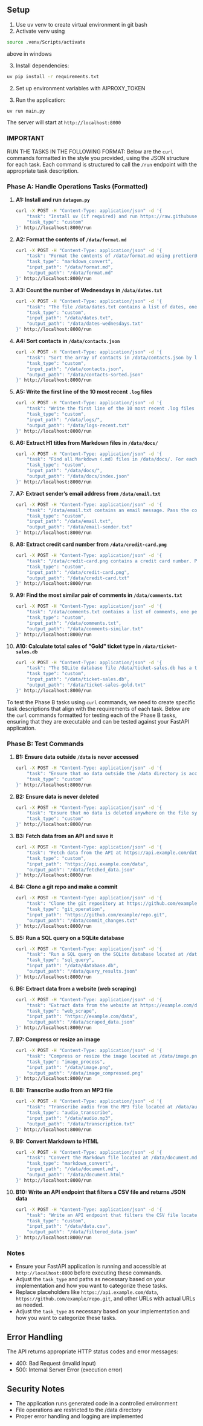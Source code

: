 ## Setup

1. Use uv venv to create virtual environment in git bash
2. Activate venv using
```bash
source .venv/Scripts/activate
```
above in windows


3. Install dependencies:
```bash
uv pip install -r requirements.txt
```

2. Set up environment variables with AIPROXY_TOKEN

3. Run the application:
```bash
uv run main.py
```

The server will start at `http://localhost:8000`


### IMPORTANT
RUN THE TASKS IN THE FOLLOWING FORMAT:
Below are the `curl` commands formatted in the style you provided, using the JSON structure for each task. Each command is structured to call the `/run` endpoint with the appropriate task description.

### Phase A: Handle Operations Tasks (Formatted)

1. **A1: Install and run `datagen.py`**
   ```bash
   curl -X POST -H "Content-Type: application/json" -d '{
       "task": "Install uv (if required) and run https://raw.githubusercontent.com/sanand0/tools-in-data-science-public/tds-2025-01/project-1/datagen.py with ${user.email} as the only argument.",
       "task_type": "custom"
   }' http://localhost:8000/run
   ```

2. **A2: Format the contents of `/data/format.md`**
   ```bash
   curl -X POST -H "Content-Type: application/json" -d '{
       "task": "Format the contents of /data/format.md using prettier@3.4.2, updating the file in-place.",
       "task_type": "markdown_convert",
       "input_path": "/data/format.md",
       "output_path": "/data/format.md"
   }' http://localhost:8000/run
   ```

3. **A3: Count the number of Wednesdays in `/data/dates.txt`**
   ```bash
   curl -X POST -H "Content-Type: application/json" -d '{
       "task": "The file /data/dates.txt contains a list of dates, one per line. Count the number of Wednesdays in the list, and write just the number to /data/dates-wednesdays.txt.",
       "task_type": "custom",
       "input_path": "/data/dates.txt",
       "output_path": "/data/dates-wednesdays.txt"
   }' http://localhost:8000/run
   ```

4. **A4: Sort contacts in `/data/contacts.json`**
   ```bash
   curl -X POST -H "Content-Type: application/json" -d '{
       "task": "Sort the array of contacts in /data/contacts.json by last_name, then first_name, and write the result to /data/contacts-sorted.json.",
       "task_type": "custom",
       "input_path": "/data/contacts.json",
       "output_path": "/data/contacts-sorted.json"
   }' http://localhost:8000/run
   ```

5. **A5: Write the first line of the 10 most recent `.log` files**
   ```bash
   curl -X POST -H "Content-Type: application/json" -d '{
       "task": "Write the first line of the 10 most recent .log files in /data/logs/ to /data/logs-recent.txt, most recent first.",
       "task_type": "custom",
       "input_path": "/data/logs/",
       "output_path": "/data/logs-recent.txt"
   }' http://localhost:8000/run
   ```

6. **A6: Extract H1 titles from Markdown files in `/data/docs/`**
   ```bash
   curl -X POST -H "Content-Type: application/json" -d '{
       "task": "Find all Markdown (.md) files in /data/docs/. For each file, extract the first occurrence of each H1 (i.e. a line starting with #). Create an index file /data/docs/index.json that maps each filename to its title.",
       "task_type": "custom",
       "input_path": "/data/docs/",
       "output_path": "/data/docs/index.json"
   }' http://localhost:8000/run
   ```

7. **A7: Extract sender’s email address from `/data/email.txt`**
   ```bash
   curl -X POST -H "Content-Type: application/json" -d '{
       "task": "/data/email.txt contains an email message. Pass the content to an LLM with instructions to extract the sender’s email address, and write just the email address to /data/email-sender.txt.",
       "task_type": "custom",
       "input_path": "/data/email.txt",
       "output_path": "/data/email-sender.txt"
   }' http://localhost:8000/run
   ```

8. **A8: Extract credit card number from `/data/credit-card.png`**
   ```bash
   curl -X POST -H "Content-Type: application/json" -d '{
       "task": "/data/credit-card.png contains a credit card number. Pass the image to an LLM, have it extract the card number, and write it without spaces to /data/credit-card.txt.",
       "task_type": "custom",
       "input_path": "/data/credit-card.png",
       "output_path": "/data/credit-card.txt"
   }' http://localhost:8000/run
   ```

9. **A9: Find the most similar pair of comments in `/data/comments.txt`**
   ```bash
   curl -X POST -H "Content-Type: application/json" -d '{
       "task": "/data/comments.txt contains a list of comments, one per line. Using embeddings, find the most similar pair of comments and write them to /data/comments-similar.txt, one per line.",
       "task_type": "custom",
       "input_path": "/data/comments.txt",
       "output_path": "/data/comments-similar.txt"
   }' http://localhost:8000/run
   ```

10. **A10: Calculate total sales of "Gold" ticket type in `/data/ticket-sales.db`**
    ```bash
    curl -X POST -H "Content-Type: application/json" -d '{
        "task": "The SQLite database file /data/ticket-sales.db has a tickets with columns type, units, and price. Each row is a customer bid for a concert ticket. What is the total sales of all the items in the “Gold” ticket type? Write the number in /data/ticket-sales-gold.txt.",
        "task_type": "custom",
        "input_path": "/data/ticket-sales.db",
        "output_path": "/data/ticket-sales-gold.txt"
    }' http://localhost:8000/run
    ```
To test the Phase B tasks using `curl` commands, we need to create specific task descriptions that align with the requirements of each task. Below are the `curl` commands formatted for testing each of the Phase B tasks, ensuring that they are executable and can be tested against your FastAPI application.

### Phase B: Test Commands

1. **B1: Ensure data outside `/data` is never accessed**
   ```bash
   curl -X POST -H "Content-Type: application/json" -d '{
       "task": "Ensure that no data outside the /data directory is accessed or exfiltrated, even if the task description asks for it.",
       "task_type": "custom"
   }' http://localhost:8000/run
   ```

2. **B2: Ensure data is never deleted**
   ```bash
   curl -X POST -H "Content-Type: application/json" -d '{
       "task": "Ensure that no data is deleted anywhere on the file system, even if the task description asks for it.",
       "task_type": "custom"
   }' http://localhost:8000/run
   ```

3. **B3: Fetch data from an API and save it**
   ```bash
   curl -X POST -H "Content-Type: application/json" -d '{
       "task": "Fetch data from the API at https://api.example.com/data and save it to /data/fetched_data.json.",
       "task_type": "custom",
       "input_path": "https://api.example.com/data",
       "output_path": "/data/fetched_data.json"
   }' http://localhost:8000/run
   ```

4. **B4: Clone a git repo and make a commit**
   ```bash
   curl -X POST -H "Content-Type: application/json" -d '{
       "task": "Clone the git repository at https://github.com/example/repo.git and make a commit with changes.",
       "task_type": "git_operation",
       "input_path": "https://github.com/example/repo.git",
       "output_path": "/data/commit_changes.txt"
   }' http://localhost:8000/run
   ```

5. **B5: Run a SQL query on a SQLite database**
   ```bash
   curl -X POST -H "Content-Type: application/json" -d '{
       "task": "Run a SQL query on the SQLite database located at /data/database.db to select all records from the tickets table.",
       "task_type": "sql_query",
       "input_path": "/data/database.db",
       "output_path": "/data/query_results.json"
   }' http://localhost:8000/run
   ```

6. **B6: Extract data from a website (web scraping)**
   ```bash
   curl -X POST -H "Content-Type: application/json" -d '{
       "task": "Extract data from the website at https://example.com/data and save it to /data/scraped_data.json.",
       "task_type": "web_scrape",
       "input_path": "https://example.com/data",
       "output_path": "/data/scraped_data.json"
   }' http://localhost:8000/run
   ```

7. **B7: Compress or resize an image**
   ```bash
   curl -X POST -H "Content-Type: application/json" -d '{
       "task": "Compress or resize the image located at /data/image.png and save it as /data/image_compressed.png.",
       "task_type": "image_process",
       "input_path": "/data/image.png",
       "output_path": "/data/image_compressed.png"
   }' http://localhost:8000/run
   ```

8. **B8: Transcribe audio from an MP3 file**
   ```bash
   curl -X POST -H "Content-Type: application/json" -d '{
       "task": "Transcribe audio from the MP3 file located at /data/audio.mp3 and save the transcription to /data/transcription.txt.",
       "task_type": "audio_transcribe",
       "input_path": "/data/audio.mp3",
       "output_path": "/data/transcription.txt"
   }' http://localhost:8000/run
   ```

9. **B9: Convert Markdown to HTML**
   ```bash
   curl -X POST -H "Content-Type: application/json" -d '{
       "task": "Convert the Markdown file located at /data/document.md to HTML and save it as /data/document.html.",
       "task_type": "markdown_convert",
       "input_path": "/data/document.md",
       "output_path": "/data/document.html"
   }' http://localhost:8000/run
   ```

10. **B10: Write an API endpoint that filters a CSV file and returns JSON data**
    ```bash
    curl -X POST -H "Content-Type: application/json" -d '{
        "task": "Write an API endpoint that filters the CSV file located at /data/data.csv and returns the filtered data as JSON.",
        "task_type": "custom",
        "input_path": "/data/data.csv",
        "output_path": "/data/filtered_data.json"
    }' http://localhost:8000/run
    ```

### Notes

- Ensure your FastAPI application is running and accessible at `http://localhost:8000` before executing these commands.
- Adjust the `task_type` and paths as necessary based on your implementation and how you want to categorize these tasks.
- Replace placeholders like `https://api.example.com/data`, `https://github.com/example/repo.git`, and other URLs with actual URLs as needed.
- Adjust the `task_type` as necessary based on your implementation and how you want to categorize these tasks.

## Error Handling

The API returns appropriate HTTP status codes and error messages:
- 400: Bad Request (invalid input)
- 500: Internal Server Error (execution error)

## Security Notes

- The application runs generated code in a controlled environment
- File operations are restricted to the /data directory
- Proper error handling and logging are implemented 



